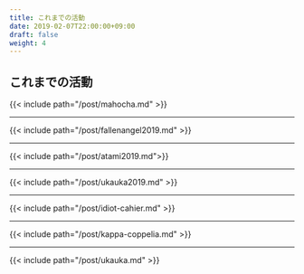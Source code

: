 ```yaml
---
title: これまでの活動
date: 2019-02-07T22:00:00+09:00
draft: false
weight: 4
---
```


## これまでの活動

{{< include path="/post/mahocha.md" >}}

---

{{< include path="/post/fallenangel2019.md" >}}

---

{{< include path="/post/atami2019.md">}}

---

{{< include path="/post/ukauka2019.md" >}}

---

{{< include path="/post/idiot-cahier.md" >}}

---

{{< include path="/post/kappa-coppelia.md" >}}

---

{{< include path="/post/ukauka.md" >}}
